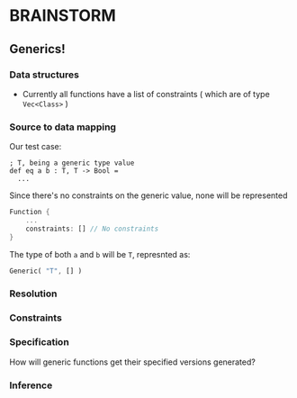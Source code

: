 
# BRAINSTORM 
## Generics!
### Data structures
- Currently all functions have a list of constraints
  ( which are of type `Vec<Class>` ) 

### Source to data mapping
Our test case:
```proxam
; T, being a generic type value
def eq a b : T, T -> Bool = 
  ...
```

Since there's no constraints on the generic value, none will be represented
```rust
Function {
    ...
    constraints: [] // No constraints
}

```
The type of both `a` and `b` will be `T`, represnted as:
```rust
Generic( "T", [] )
```


### Resolution
### Constraints
### Specification
How will generic functions get their specified versions generated?



### Inference


